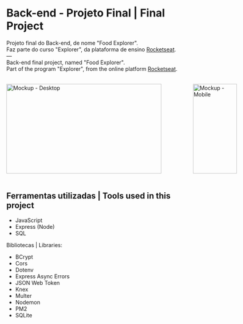 # Back-end - Projeto Final | Final Project

Projeto final do Back-end, de nome "Food Explorer".<br>
Faz parte do curso "Explorer", da plataforma de ensino [Rocketseat](https://rocketseat.com.br/).
<br>—<br>
Back-end final project, named "Food Explorer".<br>
Part of the program "Explorer", from the online platform [Rocketseat](https://rocketseat.com.br/).

<br>
<div style="display: flex;">
  <img width="406" height="235" alt="Mockup - Desktop" src="https://github.com/user-attachments/assets/897b9c9b-e88a-4d9d-9ab0-888d93572cd2" />
   &nbsp;&nbsp;&nbsp;&nbsp;&nbsp;&nbsp;&nbsp;&nbsp;&nbsp;&nbsp;&nbsp;&nbsp;&nbsp;&nbsp;&nbsp;&nbsp;&nbsp;&nbsp;&nbsp;&nbsp;&nbsp;
  <img width="115" height="235" alt="Mockup - Mobile" src="https://github.com/user-attachments/assets/4875ea5d-c0cf-40fc-b10a-00a63d55e2ff" />
</div>
<br>

## Ferramentas utilizadas | Tools used in this project

- JavaScript
- Express (Node)
- SQL

Bibliotecas | Libraries:
- BCrypt
- Cors
- Dotenv
- Express Async Errors
- JSON Web Token
- Knex
- Multer
- Nodemon
- PM2
- SQLite
